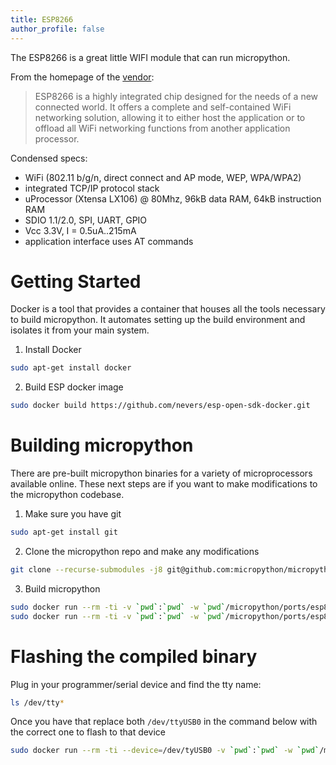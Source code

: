 ```yaml
---
title: ESP8266
author_profile: false
---
```


The ESP8266 is a great little WIFI module that can run micropython.

From the homepage of the [vendor](https://espressif.com/en/products/esp8266/):

> ESP8266 is a highly integrated chip designed for the needs of a new connected world. It offers a complete and self-contained WiFi networking solution, allowing it to either host the application or to offload all WiFi networking functions from another application processor.

Condensed specs:

* WiFi (802.11 b/g/n, direct connect and AP mode, WEP, WPA/WPA2)
* integrated TCP/IP protocol stack
* uProcessor (Xtensa LX106) @ 80Mhz, 96kB data RAM, 64kB instruction RAM
* SDIO 1.1/2.0, SPI, UART, GPIO
* Vcc 3.3V, I = 0.5uA..215mA
* application interface uses AT commands

# Getting Started

Docker is a tool that provides a container that houses all the tools necessary to build micropython. It automates setting up the build environment and isolates it from your main system.

1. Install Docker  
```sh
sudo apt-get install docker
```
2. Build ESP docker image  
```sh
sudo docker build https://github.com/nevers/esp-open-sdk-docker.git
```

# Building micropython

There are pre-built micropython binaries for a variety of microprocessors available online. These next steps are if you want to make modifications to the micropython codebase.
1. Make sure you have git  
```sh
sudo apt-get install git
```
2. Clone the micropython repo and make any modifications  
```sh
git clone --recurse-submodules -j8 git@github.com:micropython/micropython.git
```  
3. Build micropython  
```sh
sudo docker run --rm -ti -v `pwd`:`pwd` -w `pwd`/micropython/ports/esp8266/ esp-open-sdk:2.0.0 make axtls
sudo docker run --rm -ti -v `pwd`:`pwd` -w `pwd`/micropython/ports/esp8266/ esp-open-sdk:2.0.0 make
```
  
# Flashing the compiled binary

Plug in your programmer/serial device and find the tty name:
```sh
ls /dev/tty*
```

Once you have that replace both `/dev/ttyUSB0` in the command below with the correct one to flash to that device
```sh
sudo docker run --rm -ti --device=/dev/tyUSB0 -v `pwd`:`pwd` -w `pwd`/micropython/ports/esp8266/ esp-open-sdk:2.0.0 make PORT=/dev/ttyUSB0 deploy
```

